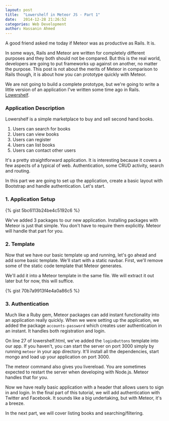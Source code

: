 ```yaml
---
layout: post
title:  "Lowershelf in Meteor JS - Part 1"
date:   2014-12-28 21:26:52
categories: Web Development
author: Hassanin Ahmed
---
```


A good friend asked me today if Meteor was as productive as Rails. It is.

In some ways, Rails and Meteor are written for completely different purposes and they both should not be compared. But this is the real world, developers are going to put frameworks up against on another, no matter the purpose. This post is not about the merits of Meteor in comparison to Rails though, it is about how you can prototype quickly with Meteor.

We are not going to build a complete prototype, but we're going to write a little version of an application I've written some time ago in Rails. [Lowershelf](http://lowershelf.herokuapp.com).

### Application Description

Lowershelf is a simple marketplace to buy and sell second hand books.

1. Users can search for books
2. Users can view books
3. Users can register
4. Users can list books
5. Users can contact other users

It's a pretty straightforward application. It is interesting because it covers a few aspects of a typical of web. Authentication, some CRUD activity, search and routing. 

In this part we are going to set up the application, create a basic layout with Bootstrap and handle authentication. Let's start.

### 1. Application Setup

{% gist 5bc6113b24be4c5192c6 %}

We've added 3 packages to our new application. Installing packages with Meteor is just that simple. You don't have to require them explicitly. Meteor will handle that part for you.

### 2. Template

Now that we have our basic template up and running, let's go ahead and add some basic template. We'll start with a static navbar. First, we'll remove some of the static code template that Meteor generates.

We'll add it into a Meteor template in the same file. We will extract it out later but for now, this will suffice.

{% gist 70b7a9913f4e4a0a86c5 %}

### 3. Authentication

Much like a Ruby gem, Meteor packages can add instant functionality into an application really quickly. When we were setting up the application, we added the package `accounts-password` which creates user authentication in an instant. It handles both registration and login.

On line 27 of lowershelf.html, we've added the `loginButtons` template into our app. If you haven't, you can start the server on port 3000 simply by running `meteor` in your app directory. It'll install all the dependencies, start mongo and load up your application on port 3000.

The meteor command also gives you livereload. You are sometimes expected to restart the server when developing with Node.js. Meteor handles that for you.

Now we have really basic application with a header that allows users to sign in and login. In the final part of this tutorial, we will add authentication with Twitter and Facebook. It sounds like a big undertaking, but with Meteor, it's a breeze.

In the next part, we will cover listing books and searching/filtering.


